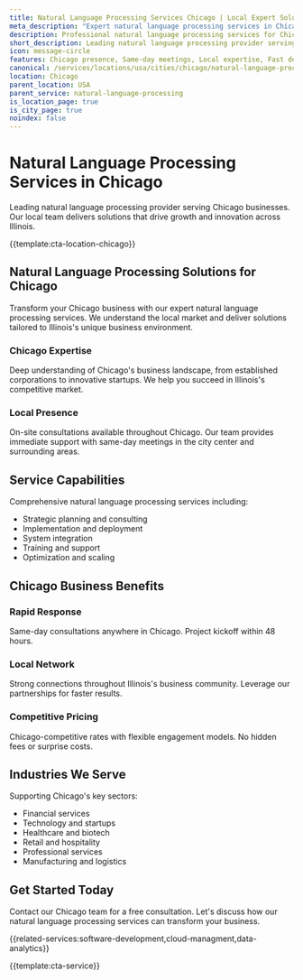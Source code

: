 ```yaml
---
title: Natural Language Processing Services Chicago | Local Expert Solutions
meta_description: "Expert natural language processing services in Chicago. Local team, same-day consultations, proven results. Transform your business today."
description: Professional natural language processing services for Chicago businesses
short_description: Leading natural language processing provider serving Chicago and Illinois.
icon: message-circle
features: Chicago presence, Same-day meetings, Local expertise, Fast deployment, Competitive rates, Proven track record
canonical: /services/locations/usa/cities/chicago/natural-language-processing-chicago.html
location: Chicago
parent_location: USA
parent_service: natural-language-processing
is_location_page: true
is_city_page: true
noindex: false
---
```


# Natural Language Processing Services in Chicago

Leading natural language processing provider serving Chicago businesses. Our local team delivers solutions that drive growth and innovation across Illinois.

{{template:cta-location-chicago}}

## Natural Language Processing Solutions for Chicago

Transform your Chicago business with our expert natural language processing services. We understand the local market and deliver solutions tailored to Illinois's unique business environment.

### Chicago Expertise

Deep understanding of Chicago's business landscape, from established corporations to innovative startups. We help you succeed in Illinois's competitive market.

### Local Presence

On-site consultations available throughout Chicago. Our team provides immediate support with same-day meetings in the city center and surrounding areas.

## Service Capabilities

Comprehensive natural language processing services including:
- Strategic planning and consulting
- Implementation and deployment
- System integration
- Training and support
- Optimization and scaling

## Chicago Business Benefits

### Rapid Response
Same-day consultations anywhere in Chicago. Project kickoff within 48 hours.

### Local Network
Strong connections throughout Illinois's business community. Leverage our partnerships for faster results.

### Competitive Pricing
Chicago-competitive rates with flexible engagement models. No hidden fees or surprise costs.

## Industries We Serve

Supporting Chicago's key sectors:
- Financial services
- Technology and startups
- Healthcare and biotech
- Retail and hospitality
- Professional services
- Manufacturing and logistics

## Get Started Today

Contact our Chicago team for a free consultation. Let's discuss how our natural language processing services can transform your business.

{{related-services:software-development,cloud-managment,data-analytics}}

{{template:cta-service}}

